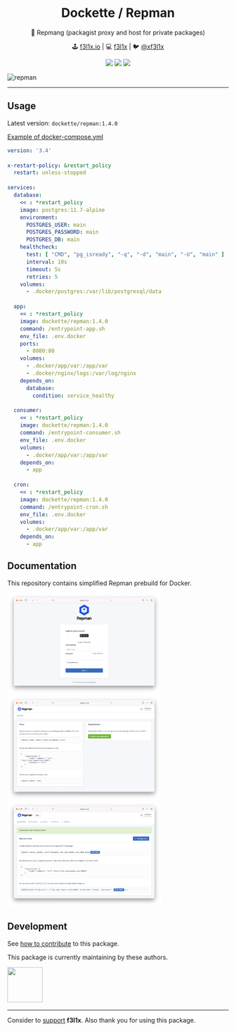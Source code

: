 <h1 align=center>Dockette / Repman</h1>

<p align=center>
   🐘 Repmang (packagist proxy and host for private packages)
</p>

<p align=center>
🕹 <a href="https://f3l1x.io">f3l1x.io</a> | 💻 <a href="https://github.com/f3l1x">f3l1x</a> | 🐦 <a href="https://twitter.com/xf3l1x">@xf3l1x</a>
</p>

<p align=center>
  <a href="https://hub.docker.com/r/dockette/repman/"><img src="https://badgen.net/docker/pulls/dockette/repman"></a>
  <a href="https://bit.ly/ctteg"><img src="https://badgen.net/badge/support/gitter/cyan"></a>
  <a href="https://github.com/sponsors/f3l1x"><img src="https://badgen.net/badge/sponsor/donations/F96854"></a>
</p>

![](https://github.com/dockette/repman/blob/master/.docs/repman.png "repman")

-----

## Usage

Latest version: `dockette/repman:1.4.0`

[Example of docker-compose.yml](/docker-compose.yml)

```yaml
version: '3.4'

x-restart-policy: &restart_policy
  restart: unless-stopped

services:
  database:
    << : *restart_policy
    image: postgres:11.7-alpine
    environment:
      POSTGRES_USER: main
      POSTGRES_PASSWORD: main
      POSTGRES_DB: main
    healthcheck:
      test: [ "CMD", "pg_isready", "-q", "-d", "main", "-U", "main" ]
      interval: 10s
      timeout: 5s
      retries: 5
    volumes:
      - .docker/postgres:/var/lib/postgresql/data

  app:
    << : *restart_policy
    image: dockette/repman:1.4.0
    command: /entrypoint-app.sh
    env_file: .env.docker
    ports:
      - 8080:80
    volumes:
      - .docker/app/var:/app/var
      - .docker/nginx/logs:/var/log/nginx
    depends_on:
      database:
        condition: service_healthy

  consumer:
    << : *restart_policy
    image: dockette/repman:1.4.0
    command: /entrypoint-consumer.sh
    env_file: .env.docker
    volumes:
      - .docker/app/var:/app/var
    depends_on:
      - app

  cron:
    << : *restart_policy
    image: dockette/repman:1.4.0
    command: /entrypoint-cron.sh
    env_file: .env.docker
    volumes:
      - .docker/app/var:/app/var
    depends_on:
      - app
```

## Documentation

This repository contains simplified Repman prebuild for Docker.

<p>
    <img width="350" src=".docs/repman-login.png">
    <img width="350" src=".docs/repman-homepage.png">
    <img width="350" src=".docs/repman-organization.png">
</p>

## Development

See [how to contribute](https://contributte.org/contributing.html) to this package.

This package is currently maintaining by these authors.

<a href="https://github.com/f3l1x">
    <img width="80" height="80" src="https://avatars2.githubusercontent.com/u/538058?v=3&s=80">
</a>

-----

Consider to [support](https://github.com/sponsors/f3l1x) **f3l1x**. Also thank you for using this package.

